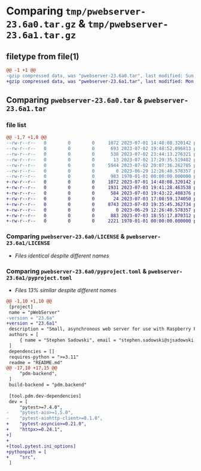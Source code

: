 # Comparing `tmp/pwebserver-23.6a0.tar.gz` & `tmp/pwebserver-23.6a1.tar.gz`

## filetype from file(1)

```diff
@@ -1 +1 @@
-gzip compressed data, was "pwebserver-23.6a0.tar", last modified: Sun Jul  2 23:44:13 2023, max compression
+gzip compressed data, was "pwebserver-23.6a1.tar", last modified: Mon Jul  3 19:43:22 2023, max compression
```

## Comparing `pwebserver-23.6a0.tar` & `pwebserver-23.6a1.tar`

### file list

```diff
@@ -1,7 +1,8 @@
--rw-r--r--   0        0        0     1072 2023-07-01 14:48:08.320142 pwebserver-23.6a0/LICENSE
--rw-r--r--   0        0        0      693 2023-07-02 19:48:52.096813 pwebserver-23.6a0/README.md
--rw-r--r--   0        0        0      538 2023-07-02 23:44:13.276321 pwebserver-23.6a0/pyproject.toml
--rw-r--r--   0        0        0       13 2023-07-02 17:29:35.519402 pwebserver-23.6a0/src/__init__.py
--rw-r--r--   0        0        0     5944 2023-07-02 20:07:36.262705 pwebserver-23.6a0/src/server.py
--rw-r--r--   0        0        0        0 2023-06-29 12:26:40.578357 pwebserver-23.6a0/tests/__init__.py
--rw-r--r--   0        0        0      983 1970-01-01 00:00:00.000000 pwebserver-23.6a0/PKG-INFO
+-rw-r--r--   0        0        0     1072 2023-07-01 14:48:08.320142 pwebserver-23.6a1/LICENSE
+-rw-r--r--   0        0        0     1931 2023-07-03 19:41:28.463538 pwebserver-23.6a1/README.md
+-rw-r--r--   0        0        0      584 2023-07-03 19:43:22.408376 pwebserver-23.6a1/pyproject.toml
+-rw-r--r--   0        0        0       24 2023-07-03 17:08:59.174050 pwebserver-23.6a1/src/__init__.py
+-rw-r--r--   0        0        0     8743 2023-07-03 19:35:45.362734 pwebserver-23.6a1/src/pWebServer.py
+-rw-r--r--   0        0        0        0 2023-06-29 12:26:40.578357 pwebserver-23.6a1/tests/__init__.py
+-rw-r--r--   0        0        0      883 2023-07-03 18:55:17.870312 pwebserver-23.6a1/tests/test_server.py
+-rw-r--r--   0        0        0     2221 1970-01-01 00:00:00.000000 pwebserver-23.6a1/PKG-INFO
```

### Comparing `pwebserver-23.6a0/LICENSE` & `pwebserver-23.6a1/LICENSE`

 * *Files identical despite different names*

### Comparing `pwebserver-23.6a0/pyproject.toml` & `pwebserver-23.6a1/pyproject.toml`

 * *Files 13% similar despite different names*

```diff
@@ -1,10 +1,10 @@
 [project]
 name = "pWebServer"
-version = "23.6a"
+version = "23.6a1"
 description = "Small, asynchronous web server for use with Raspberry Pi Pico W boards and similar"
 authors = [
     { name = "Stephen Sadowski", email = "stephen.sadowski@sjsadowski.com" },
 ]
 dependencies = []
 requires-python = ">=3.11"
 readme = "README.md"
@@ -17,10 +17,15 @@
     "pdm-backend",
 ]
 build-backend = "pdm.backend"
 
 [tool.pdm.dev-dependencies]
 dev = [
     "pytest>=7.4.0",
-    "pytest-aio>=1.5.0",
-    "pytest-aiohttp-client>=0.1.0",
+    "pytest-asyncio>=0.21.0",
+    "httpx>=0.24.1",
+]
+
+[tool.pytest.ini_options]
+pythonpath = [
+    "src",
 ]
```

